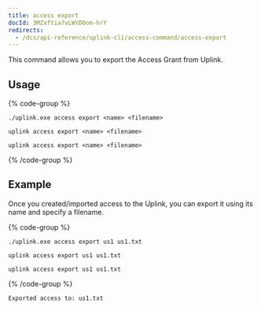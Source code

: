 ```yaml
---
title: access export
docId: 3MZxftia7vLWYDOom-hrY
redirects:
  - /dcs/api-reference/uplink-cli/access-command/access-export
---
```


This command allows you to export the Access Grant from Uplink.

## Usage

{% code-group %}

```windows
./uplink.exe access export <name> <filename>
```

```macos
uplink access export <name> <filename>
```

```linux
uplink access export <name> <filename>
```

{% /code-group %}

## Example

Once you created/imported access to the Uplink, you can export it using its name and specify a filename.

{% code-group %}

```windows
./uplink.exe access export us1 us1.txt
```

```macos
uplink access export us1 us1.txt
```

```linux
uplink access export us1 us1.txt
```

{% /code-group %}

```Text
Exported access to: us1.txt
```
